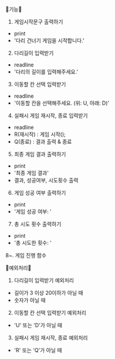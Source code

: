 🐰기능🐰

1. 게임시작문구 출력하기

- print
- '다리 건너기 게임을 시작합니다.'

2. 다리길이 입력받기

- readline
- '다리의 길이를 입력해주세요.'

3. 이동할 칸 선택 입력받기

- readline
- '이동할 칸을 선택해주세요. (위: U, 아래: D)'

4. 실패시 게임 재시작, 종료 입력받기

- readline
- R(재시작) : 게임 시작();
- Q(종료) : 결과 출력 & 종료

5. 최종 게임 결과 출력하기

- print
- '최종 게임 결과'
- 결과, 성공여부, 시도횟수 출력

6. 게임 성공 여부 출력하기

- print
- '게임 성공 여부: '

7. 총 시도 횟수 출력하기

- print
- '총 시도한 횟수: '

8~. 게임 진행 함수

🐹예외처리🐹

1. 다리길이 입력받기 예외처리

- 길이가 3 이상 20이하가 아닐 때
- 숫자가 아닐 때

2. 이동할 칸 선택 입력받기 예외처리

- 'U' 또는 'D'가 아닐 때

3. 실패시 게임 재시작, 종료 예외처리

- 'R' 또는 'Q'가 아닐 때
